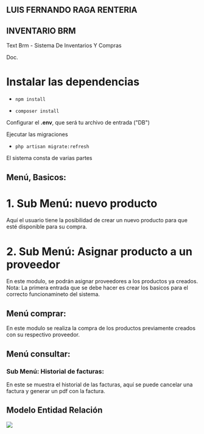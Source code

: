 ## LUIS FERNANDO RAGA RENTERIA

## INVENTARIO BRM
Text Brm - Sistema De Inventarios Y Compras

Doc.


# Instalar las dependencias
*     npm install
*     composer install

Configurar el <strong>.env</strong>, que será tu archivo de entrada ("DB")

Ejecutar las migraciones
*     php artisan migrate:refresh
El sistema consta de varias partes


## Menú, Basicos:
# 1. Sub Menú: nuevo producto 
Aquí el usuario tiene la posibilidad de crear un nuevo producto para que esté disponible para su compra.

# 2. Sub Menú: Asignar producto a un proveedor 
En este modulo, se podrán asignar proveedores a los productos ya creados.
Nota: La primera entrada que se debe hacer es crear los basicos para el correcto funcionamineto del sistema.

## Menú comprar:
En este modulo se realiza la compra de los productos previamente creados con su respectivo proveedor.

## Menú consultar:

### Sub Menú: Historial de facturas: 
En este se muestra el historial de las facturas, aquí se puede cancelar una factura y generar un pdf con la factura.


## Modelo Entidad Relación
![](https://doc-08-20-docs.googleusercontent.com/docs/securesc/ha0ro937gcuc7l7deffksulhg5h7mbp1/f9iab21c7hajh85gfatbnd2b760af613/1561780800000/12898407186122732109/*/1-NrziuhT0kaHqkQCK4BFyUE53jsWE0gX?e=view)


